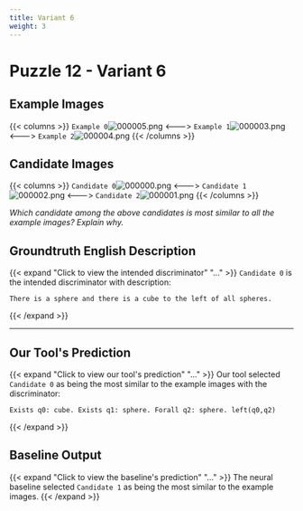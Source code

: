 ```yaml
---
title: Variant 6
weight: 3
---
```


# Puzzle 12 - Variant 6

## Example Images
{{< columns >}}
`Example 0`![000005.png](/clevr-variants/aphaeresis/fovariant-6/render/images/CLEVR_val_000005.png)
<--->
`Example 1`![000003.png](/clevr-variants/aphaeresis/fovariant-6/render/images/CLEVR_val_000003.png)
<--->
`Example 2`![000004.png](/clevr-variants/aphaeresis/fovariant-6/render/images/CLEVR_val_000004.png)
{{< /columns >}}

## Candidate Images
{{< columns >}}
`Candidate 0`![000000.png](/clevr-variants/aphaeresis/fovariant-6/render/images/CLEVR_val_000000.png)
<--->
`Candidate 1`![000002.png](/clevr-variants/aphaeresis/fovariant-6/render/images/CLEVR_val_000002.png)
<--->
`Candidate 2`![000001.png](/clevr-variants/aphaeresis/fovariant-6/render/images/CLEVR_val_000001.png)
{{< /columns >}}

*Which candidate among the above candidates is most similar to all the example images? Explain why.*

## Groundtruth English Description

{{< expand "Click to view the intended discriminator" "..." >}}
`Candidate 0` is the intended discriminator with description:
```plaintext 
There is a sphere and there is a cube to the left of all spheres.
```
{{< /expand >}}

---



## Our Tool's Prediction

{{< expand "Click to view our tool's prediction" "..." >}}
Our tool selected `Candidate 0` as being the most similar to the example images with the discriminator:
```plaintext
Exists q0: cube. Exists q1: sphere. Forall q2: sphere. left(q0,q2)
```
{{< /expand >}}



## Baseline Output

{{< expand "Click to view the baseline's prediction" "..." >}}
The neural baseline selected `Candidate 1` as being the most similar to the example images.
{{< /expand >}}

